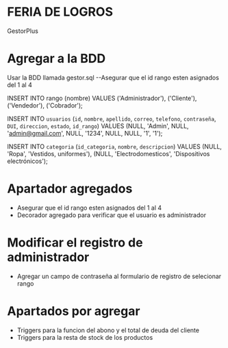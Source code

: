 # FERIA DE LOGROS
GestorPlus

# Agregar a la BDD
Usar la BDD llamada gestor.sql
--Asegurar que el id rango esten asignados del 1 al 4

INSERT INTO rango (nombre) VALUES
('Administrador'),
('Cliente'),
('Vendedor'),
('Cobrador');

INSERT INTO `usuarios` (`id`, `nombre`, `apellido`, `correo`, `telefono`, `contraseña`, `DUI`, `direccion`, `estado`, `id_rango`) VALUES (NULL, 'Admin', NULL, 'admin@gmail.com', NULL, '1234', NULL, NULL, '1', '1');

INSERT INTO `categoria` (`id_categoria`, `nombre`, `descripcion`) VALUES (NULL, 'Ropa', 'Vestidos, uniformes'), (NULL, 'Electrodomesticos', 'Dispositivos electrónicos');


# Apartador agregados
- Asegurar que el id rango esten asignados del 1 al 4
- Decorador agregado para verificar que el usuario es administrador
# Modificar el registro de administrador
- Agregar un campo de contraseña al formulario de registro de selecionar rango


# Apartados por agregar
- Triggers para la funcion del abono y el total de deuda del cliente
- Triggers para la resta de stock de los productos
